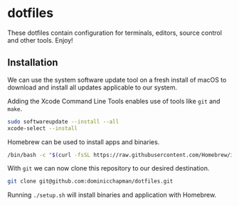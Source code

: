 # dotfiles

These dotfiles contain configuration for terminals, editors, source control and other tools. Enjoy!

## Installation

We can use the system software update tool on a fresh install of macOS to download and install all updates applicable to our system.

Adding the Xcode Command Line Tools enables use of tools like `git` and `make`.

```bash
sudo softwareupdate --install --all
xcode-select --install
```

Homebrew can be used to install apps and binaries.

```bash
/bin/bash -c "$(curl -fsSL https://raw.githubusercontent.com/Homebrew/install/master/install.sh)"
```

With `git` we can now clone this repository to our desired destination.

```bash
git clone git@github.com:dominicchapman/dotfiles.git
```

Running `./setup.sh` will install binaries and application with Homebrew.
